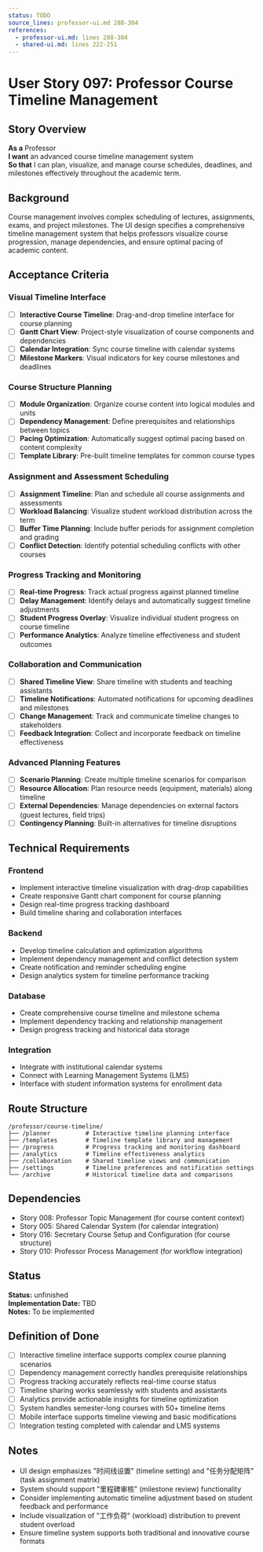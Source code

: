 ```yaml
---
status: TODO
source_lines: professor-ui.md 288-304
references:
  - professor-ui.md: lines 288-304
  - shared-ui.md: lines 222-251
---
```


# User Story 097: Professor Course Timeline Management

## Story Overview

**As a** Professor  
**I want** an advanced course timeline management system  
**So that** I can plan, visualize, and manage course schedules, deadlines, and milestones effectively throughout the academic term.

## Background

Course management involves complex scheduling of lectures, assignments, exams, and project milestones. The UI design specifies a comprehensive timeline management system that helps professors visualize course progression, manage dependencies, and ensure optimal pacing of academic content.

## Acceptance Criteria

### Visual Timeline Interface
- [ ] **Interactive Course Timeline**: Drag-and-drop timeline interface for course planning
- [ ] **Gantt Chart View**: Project-style visualization of course components and dependencies
- [ ] **Calendar Integration**: Sync course timeline with calendar systems
- [ ] **Milestone Markers**: Visual indicators for key course milestones and deadlines

### Course Structure Planning
- [ ] **Module Organization**: Organize course content into logical modules and units
- [ ] **Dependency Management**: Define prerequisites and relationships between topics
- [ ] **Pacing Optimization**: Automatically suggest optimal pacing based on content complexity
- [ ] **Template Library**: Pre-built timeline templates for common course types

### Assignment and Assessment Scheduling
- [ ] **Assignment Timeline**: Plan and schedule all course assignments and assessments
- [ ] **Workload Balancing**: Visualize student workload distribution across the term
- [ ] **Buffer Time Planning**: Include buffer periods for assignment completion and grading
- [ ] **Conflict Detection**: Identify potential scheduling conflicts with other courses

### Progress Tracking and Monitoring
- [ ] **Real-time Progress**: Track actual progress against planned timeline
- [ ] **Delay Management**: Identify delays and automatically suggest timeline adjustments
- [ ] **Student Progress Overlay**: Visualize individual student progress on course timeline
- [ ] **Performance Analytics**: Analyze timeline effectiveness and student outcomes

### Collaboration and Communication
- [ ] **Shared Timeline View**: Share timeline with students and teaching assistants
- [ ] **Timeline Notifications**: Automated notifications for upcoming deadlines and milestones
- [ ] **Change Management**: Track and communicate timeline changes to stakeholders
- [ ] **Feedback Integration**: Collect and incorporate feedback on timeline effectiveness

### Advanced Planning Features
- [ ] **Scenario Planning**: Create multiple timeline scenarios for comparison
- [ ] **Resource Allocation**: Plan resource needs (equipment, materials) along timeline
- [ ] **External Dependencies**: Manage dependencies on external factors (guest lectures, field trips)
- [ ] **Contingency Planning**: Built-in alternatives for timeline disruptions

## Technical Requirements

### Frontend
- Implement interactive timeline visualization with drag-drop capabilities
- Create responsive Gantt chart component for course planning
- Design real-time progress tracking dashboard
- Build timeline sharing and collaboration interfaces

### Backend
- Develop timeline calculation and optimization algorithms
- Implement dependency management and conflict detection system
- Create notification and reminder scheduling engine
- Design analytics system for timeline performance tracking

### Database
- Create comprehensive course timeline and milestone schema
- Implement dependency tracking and relationship management
- Design progress tracking and historical data storage

### Integration
- Integrate with institutional calendar systems
- Connect with Learning Management Systems (LMS)
- Interface with student information systems for enrollment data

## Route Structure
```
/professor/course-timeline/
├── /planner          # Interactive timeline planning interface
├── /templates        # Timeline template library and management
├── /progress         # Progress tracking and monitoring dashboard
├── /analytics        # Timeline effectiveness analytics
├── /collaboration    # Shared timeline views and communication
├── /settings         # Timeline preferences and notification settings
└── /archive          # Historical timeline data and comparisons
```

## Dependencies
- Story 008: Professor Topic Management (for course content context)
- Story 005: Shared Calendar System (for calendar integration)
- Story 016: Secretary Course Setup and Configuration (for course structure)
- Story 010: Professor Process Management (for workflow integration)


## Status
**Status:** unfinished  
**Implementation Date:** TBD  
**Notes:** To be implemented
## Definition of Done
- [ ] Interactive timeline interface supports complex course planning scenarios
- [ ] Dependency management correctly handles prerequisite relationships
- [ ] Progress tracking accurately reflects real-time course status
- [ ] Timeline sharing works seamlessly with students and assistants
- [ ] Analytics provide actionable insights for timeline optimization
- [ ] System handles semester-long courses with 50+ timeline items
- [ ] Mobile interface supports timeline viewing and basic modifications
- [ ] Integration testing completed with calendar and LMS systems

## Notes
- UI design emphasizes "时间线设置" (timeline setting) and "任务分配矩阵" (task assignment matrix)
- System should support "里程碑审核" (milestone review) functionality
- Consider implementing automatic timeline adjustment based on student feedback and performance
- Include visualization of "工作负荷" (workload) distribution to prevent student overload
- Ensure timeline system supports both traditional and innovative course formats